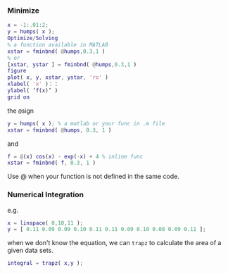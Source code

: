 ### Minimize
```MATLAB
x = -1:.01:2;
y = humps( x );
Optimize/Solving
% a function available in MATLAB
xstar = fminbnd( @humps,0.3,1 )
% or
[xstar, ystar ] = fminbnd( @humps,0.3,1 )
figure 
plot( x, y, xstar, ystar, 'ro' )
xlabel( 'x' )：： 
ylabel( ’f(x)’ ) 
grid on
```

the `@`sign
```MATLAB
y = humps( x ); % a matlab or your func in .m file 
xstar = fminbnd( @humps, 0.3, 1 )
```
and
```MATLAB
f = @(x) cos(x) - exp(-x) + 4 % inline func
xstar = fminbnd( f, 0.3, 1 )
```
Use @ when your function is not defined 
in the same code.

### Numerical Integration
e.g.
```MATLAB
x = linspace( 0,10,11 );
y = [ 0.11 0.09 0.09 0.10 0.11 0.11 0.09 0.10 0.08 0.09 0.11 ];
```
when we don't know the equation, we can `trapz` to calculate the area of a given data sets.
```MATLAB
integral = trapz( x,y );
```